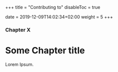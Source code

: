 +++
title = "Contributing to"
disableToc = true

date = 2019-12-09T14:02:34+02:00
weight = 5
+++

### Chapter X

# Some Chapter title

Lorem Ipsum.
